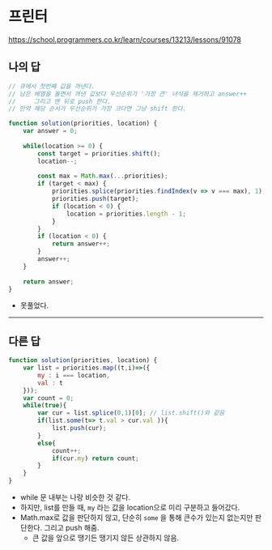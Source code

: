 # 프린터

https://school.programmers.co.kr/learn/courses/13213/lessons/91078

## 나의 답

```js
// 큐에서 첫번째 값을 꺼낸다.
// 남은 배열을 돌면서 꺼낸 값보다 우선순위가 '가장 큰' 녀석을 제거하고 answer++
//     그리고 맨 뒤로 push 한다.
// 만약 해당 순서가 우선순위가 가장 크다면 그냥 shift 한다.

function solution(priorities, location) {
    var answer = 0;
    
    while(location >= 0) {
        const target = priorities.shift();
        location--;
        
        const max = Math.max(...priorities);
        if (target < max) {
            priorities.splice(priorities.findIndex(v => v === max), 1);    
            priorities.push(target);
            if (location < 0) {
                location = priorities.length - 1;
            }
        }
        if (location < 0) {
            return answer++;
        }
        answer++;
    }
    
    return answer;
}
```

- 못풀었다.


---

## 다른 답

```js
function solution(priorities, location) {
    var list = priorities.map((t,i)=>({
        my : i === location,
        val : t
    }));
    var count = 0;        
    while(true){
        var cur = list.splice(0,1)[0]; // list.shift()와 같음
        if(list.some(t=> t.val > cur.val )){
            list.push(cur);                        
        }
        else{            
            count++;
            if(cur.my) return count;
        }
    }
}

```

- while 문 내부는 나랑 비슷한 것 같다.
- 하지만, list를 만들 때, `my` 라는 값을 location으로 미리 구분하고 들어갔다.
- Math.max로 값을 판단하지 않고, 단순히 `some` 을 통해 큰수가 있는지 없는지만 판단한다. 그리고 push 해줌.
  - 큰 값을 앞으로 땡기든 땡기지 않든 상관하지 않음.
